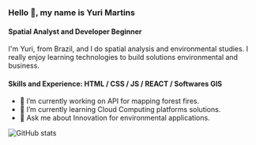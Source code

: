 ### Hello 👋, my name is Yuri Martins
#### Spatial Analyst and Developer Beginner
I'm Yuri, from Brazil, and I do spatial analysis and environmental studies. I really enjoy learning technologies to build solutions environmental and business.

#### Skills and Experience: HTML / CSS / JS / REACT / Softwares GIS 

- 🔭 I’m currently working on API for mapping forest fires. 
- 🌱 I’m currently learning Cloud Computing platforms solutions. 
- 💬 Ask me about Innovation for environmental applications. 

![GitHub stats](https://github-readme-stats.vercel.app/api?username=ytmartins&&show_icons=true&title_color=ffffff&icon_color=e74c3c&text_color=daf7dc&bg_color=151515)
